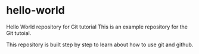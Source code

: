 # hello-world

Hello World repository for Git tutorial
This is an example repository for the Git tutoial.

This repository is built step by step to learn about how to use git and github.
